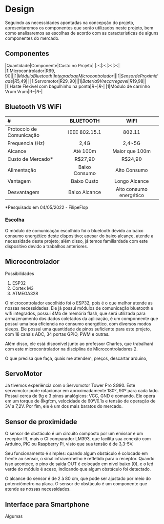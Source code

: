 # Design
Seguindo as necessidades apontadas na concepção do projeto, apresentaremos os componentes que serão utilizados neste projeto, bem como analisaremos as escolhas de acordo com as caracteristicas de alguns componentes do mercado.

## Componentes

|Quantidade|Componente|Custo no Projeto|
|:-:|:-:|:-:|:-:|
|1|Microcontrolador|R$69,90||
|1|Módulo Bluetooth|Integrado ao Microcontrolador||
|1|Sensor de Proximidade|R$5,49||
|1|Servomotor|R$29,90||
|1|Bateria 9V recarregavel|R$19,98||
|1|Haste Flexivel com bagulhinho na ponta|R$-|R$-|
|1|Módulo de carrinho Vrum Vrum|R$-|R$-|

## Bluetooth VS WiFi

|#|  **BLUETOOTH** | **WIFI** |
|:-|:-:|:-:|
|Protocolo de Comunicação|IEEE 802.15.1|802.11|
|Frequencia (Hz)|2,4G|2,4~5G|
|Alcance|Até 100m|Maior que 100m|
|Custo de Mercado*|R$27,90|R$24,90|
|Alimentação|Baixo Consumo|Alto Consumo|
|Vantagem|Baixo Custo|Longo Alcance|
|Desvantagem|Baixo Alcance|Alto consumo energético|

*Pesquisado em 04/05/2022 - FilipeFlop

### Escolha
O módulo de comunicação escolhido foi o bluetooth devido ao baixo consumo energético deste dispositivo; apesar do baixo alcançe, atende a necessidade deste projeto; além disso, já temos familiardade com este dispositivo devido a trabalhos anteriores.

## Microcontrolador

Possibilidades
 1. ESP32
 2. Cortex M3
 3. ATMEGA328

O microcontrolador escolhido foi o ESP32, pois é o que melhor atende as nossas necessidades. Ele já possui módulos de comunicação bluetooth e wifi integrados, possui 4Mb de memória flash, que será utilizada para armazenamento dos dados coletados da aplicação, é um componnente que possui uma boa eficiencia no consumo energético, com diversos modos sleeps. Ele possui uma quantidade de pinos suficiente para este projeto, com 18 canais ADC, 34 portas GPIO, PWM e outras.

Além disso, ele está disponível junto ao professor Charles, que trabalhará com este microcontrolador na disciplina de Microcontroladores 2.

O que precisa que faça, quais me atendem, preços, descartar arduino,

## ServoMotor

Já tivemos experiência com o Servomotor Tower Pro SG90. Este servomotor pode rotacionar em aproximadamente 180º, 90º para cada lado. Possui cerca de 9g e 3 pinos analógicos: VCC, GND e comando. Ele opera em um torque de 8kgfcm, velocidade de 60º/0.1s e tensão de operação de 3V a 7,2V. Por fim, ele é um dos mais baratos do mercado.

## Sensor de proximidade

O sensor de obstáculo é um circuito composto por um emissor e um receptor IR, mais o CI comparador LM393, que facilita sua conexão com Arduino, PIC ou Raspberry Pi, visto que sua tensão é de 3,3-5V.

Seu funcionamento é simples: quando algum obstáculo é colocado em frente ao sensor, o sinal infravermelho é refletido para o receptor. Quando isso acontece, o pino de saída OUT é colocado em nível baixo (0), e o led verde do módulo é aceso, indicando que algum obstáculo foi detectado.

O alcance do sensor é de 2 à 80 cm, que pode ser ajustado por meio do potenciômetro na placa. O sensor de obstáculo é um componente que atende as nossas necessidades.

## Interface para Smartphone

Algumas
